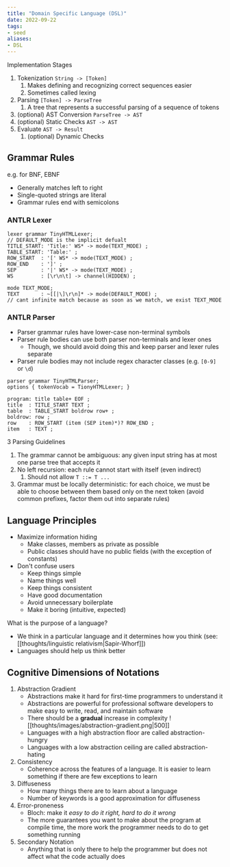 ```yaml
---
title: "Domain Specific Language (DSL)"
date: 2022-09-22
tags:
- seed
aliases:
- DSL
---
```


Implementation Stages
1. Tokenization `String -> [Token]`
	1. Makes defining and recognizing correct sequences easier
	2. Sometimes called lexing
2. Parsing `[Token] -> ParseTree`
	1. A tree that represents a successful parsing of a sequence of tokens
3. (optional) AST Conversion `ParseTree -> AST`
4. (optional) Static Checks `AST -> AST`
6. Evaluate `AST -> Result`
	1. (optional) Dynamic Checks

## Grammar Rules
e.g. for BNF, EBNF

- Generally matches left to right
- Single-quoted strings are literal
- Grammar rules end with semicolons

### ANTLR Lexer
```antlr
lexer grammar TinyHTMLLexer;
// DEFAULT_MODE is the implicit defualt
TITLE_START: 'Title:' WS* -> mode(TEXT_MODE) ;
TABLE_START: 'Table:' ;
ROW_START  : '[' WS* -> mode(TEXT_MODE) ;
ROW_END    : ']' ;
SEP        : '|' WS* -> mode(TEXT_MODE) ;
WS         : [\r\n\t] -> channel(HIDDEN) ;

mode TEXT_MODE;
TEXT       : ~[[|\]\r\n]* -> mode(DEFAULT_MODE) ;
// cant infinite match because as soon as we match, we exist TEXT_MODE
```

### ANTLR Parser
- Parser grammar rules have lower-case non-terminal symbols
- Parser rule bodies can use both parser non-terminals and lexer ones
	- Though, we should avoid doing this and keep parser and lexer rules separate
- Parser rule bodies may not include regex character classes (e.g. `[0-9]` or `\d`)

```antlr
parser grammar TinyHTMLParser;
options { tokenVocab = TionyHTMLLexer; }

program: title table+ EOF ;
title  : TITLE_START TEXT ;
table  : TABLE_START boldrow row+ ;
boldrow: row ;
row    : ROW_START (item (SEP item)*)? ROW_END ;
item   : TEXT ;
```

3 Parsing Guidelines
1. The grammar cannot be ambiguous: any given input string has at most one parse tree that accepts it
2. No left recursion: each rule cannot start with itself (even indirect)
	1. Should not allow `T ::= T ...`
3. Grammar must be locally deterministic: for each choice, we must be able to choose between them based only on the next token (avoid common prefixes, factor them out into separate rules)

## Language Principles
- Maximize information hiding
	- Make classes, members as private as possible
	- Public classes should have no public fields (with the exception of constants)
- Don't confuse users
	- Keep things simple
	- Name things well
	- Keep things consistent
	- Have good documentation
	- Avoid unnecessary boilerplate
	- Make it boring (intuitive, expected)

What is the purpose of a language?
- We think in a particular language and it determines how you think (see: [[thoughts/linguistic relativism|Sapir-Whorf]])
- Languages should help us think better

## Cognitive Dimensions of Notations
1. Abstraction Gradient
	- Abstractions make it hard for first-time programmers to understand it
	- Abstractions are powerful for professional software developers to make easy to write, read, and maintain software
	- There should be a **gradual** increase in complexity ![[thoughts/images/abstraction-gradient.png|500]]
	- Languages with a high abstraction floor are called abstraction-hungry
	- Languages with a low abstraction ceiling are called abstraction-hating
2. Consistency
	- Coherence across the features of a language. It is easier to learn something if there are few exceptions to learn
3. Diffuseness
	- How many things there are to learn about a language
	- Number of keywords is a good approximation for diffuseness
4. Error-proneness
	- Bloch: make it *easy to do it right, hard to do it wrong*
	- The more guarantees you want to make about the program at compile time, the more work the programmer needs to do to get something running
5. Secondary Notation
	- Anything that is only there to help the programmer but does not affect what the code actually does